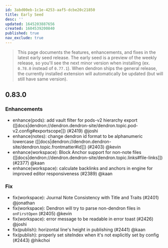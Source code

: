 ```yaml
---
id: 3abd00eb-1c1e-4253-aaf5-dcbe20c21850
title: Early Seed
desc: ''
updated: 1645203887656
created: 1604539200840
published: true
nav_exclude: true
---
```


> This page documents the features, enhancements, and fixes in the latest early seed release. The early seed is a preview of the weekly release, so you'll see the next minor version when installing (ex. `0.78.0` instead of `0.77.1`). When dendron ships the general release, the currently installed extension will automatically be updated (but will still have same version).

## 0.83.0

### Enhancements
- enhance(pods): add vault filter for pods-v2 hierarchy export ([[docs|dendron://dendron.dendron-site/dendron.topic.pod-v2.config#exportscope]]) (#2419) @joshi
- enhance(notes): change dendron id format to be alphanumeric lowercase ([[docs|dendron://dendron.dendron-site/dendron.topic.frontmatter#id]]) (#2403) @kevin
- enhance(workspace): Block Anchor support for non-note files ([[docs|dendron://dendron.dendron-site/dendron.topic.links#file-links]]) (#2377) @kaan
- enhance(workspace): calculate backlinks and anchors in engine for improved editor responsiveness (#2389) @kaan

### Fix
- fix(workspace): Journal Note Consistency with Title and Traits (#2401) @jonathan
- fix(workspace): Dendron will try to parse non-dendron files in `onFirstOpen` (#2405) @kevin
- fix(workspace): error message to be readable in error toast (#2426) @joshi
- fix(publish): horizontal line's height in publishing (#2441) @kaan
- fix(publish): properly set siteIndex when it's not explicitly set by config (#2443) @hikchoi
